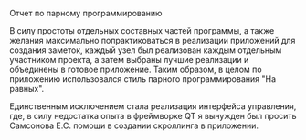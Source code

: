 Отчет по парному программированию

В силу простоты отдельных составных частей программы, а также желания максимально попрактиковаться в реализации приложений для создания заметок, каждый узел был реализован каждым отдельным участником проекта, а затем выбраны лучшие реализации и объединены в готовое приложение. Таким образом, в целом по приложению использовался стиль парного программирования "На равных".

Единственным исключением стала реализация интерфейса управления, где, в силу недостатка опыта в фреймворке QT я вынужден был просить Самсонова Е.С. помощи в создании скроллинга в приложении.
